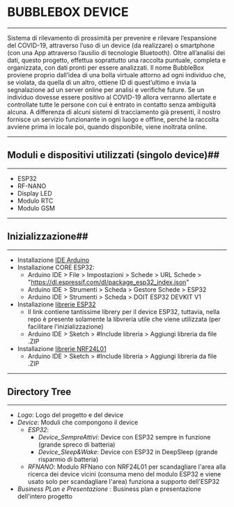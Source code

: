 # BUBBLEBOX DEVICE #
________________________________________________________________________________________________

Sistema di rilevamento di prossimità per prevenire e rilevare l’espansione del COVID-19, 
attraverso l’uso di un device (da realizzare) o smartphone (con una App attraverso l’ausilio di tecnologie Bluetooth).
Oltre all’analisi dei dati, questo progetto, effettua soprattutto una raccolta puntuale,
completa e organizzata, con dati pronti per essere analizzati.
Il nome BubbleBox proviene proprio dall’idea di una bolla virtuale attorno ad ogni individuo che, 
se violata, da quella di un altro, ottiene ID di quest’ultimo e invia la segnalazione ad un server online per analisi e verifiche future. 
Se un individuo dovesse essere positivo al COVID-19 allora verranno allertate
e controllate tutte le persone con cui è entrato in contatto senza ambiguità alcuna. 
A differenza di alcuni sistemi di tracciamento già presenti, 
il nostro fornisce un servizio funzionante in ogni luogo e offline, perché la raccolta avviene 
prima in locale poi, quando disponibile, viene inoltrata online.

----------------------------------------------------------------------------------------------------


## Moduli e dispositivi utilizzati (singolo device)##
___________________________________________________________________________________________________

* ESP32
* RF-NANO
* Display LED
* Modulo RTC
* Modulo GSM

-----------------------------------------------------------------------------------------------------

## Inizializzazione##

____________________________________________________________________________________________________

* Installazione [IDE Arduino](https://www.arduino.cc/en/Main/Software)
* Installazione CORE ESP32:
	- Arduino IDE > File > Impostazioni > Schede > URL Schede > "https://dl.espressif.com/dl/package_esp32_index.json"
	- Arduino IDE > Strumenti > Scheda > Gestore Schede > ESP32
	- Arduino IDE > Strumenti > Scheda > DOIT ESP32 DEVKIT V1 
* Installazione [librerie ESP32](https://github.com/espressif/arduino-esp32)
	- Il link contiene tantissime librery per il device ESP32, tuttavia, nella repo è presente solamente la libvreria utile che viene utilizzata (per facilitare l'inizializzazione)
	- Arduino IDE > Sketch > #Include libreria > Aggiungi libreria da file .ZIP
* Installazione [librerie NRF24L01](https://github.com/maniacbug/RF24)
	- Arduino IDE > Sketch > #Include libreria > Aggiungi libreria da file .ZIP

_____________________________________________________________________________________________________
	
## Directory Tree ##
_____________________________________________________________________________________________________

* *Logo*: Logo del progetto e del device
* *Device*: Moduli che compongono il device
	* *ESP32*:
		* *Device_SempreAttivi*: Device con ESP32 sempre in funzione (grande spreco di batteria)
		* *Device_Sleep&Wake*: Device con ESP32 in DeepSleep (grande risparmio di batteria)
	* *RFNANO*: Modulo RFNano con NRF24L01 per scandagliare l'area alla ricerca dei device vicini (consuma meno del modulo ESP32 e viene usato solo per scandagliare l'area) funziona a supporto dell'ESP32
* *Business PLan e Presentazione* : Business plan e presentazione dell'intero progetto